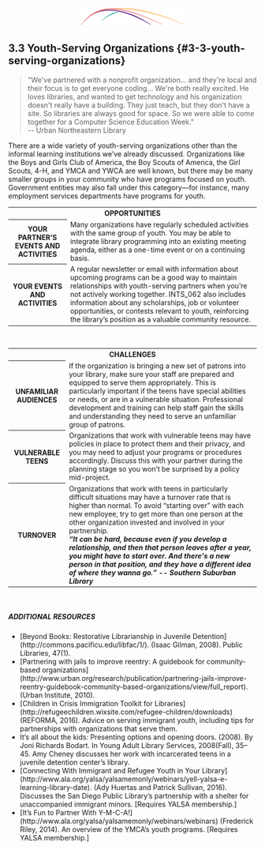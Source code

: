 <div style="text-align:center"><img src="/logo/Connectedlib-Logo-Graph.png"></div>

## 3.3 Youth-Serving Organizations {#3-3-youth-serving-organizations}

> "We&#039;ve partnered with a nonprofit organization... and they&#039;re local and their focus is to get everyone coding… We&#039;re both really excited. He loves libraries, and wanted to get technology and his organization doesn&#039;t really have a building. They just teach, but they don&#039;t have a site. So libraries are always good for space. So we were able to come together for a Computer Science Education Week."<br/> -- Urban Northeastern Library

There are a wide variety of youth-serving organizations other than the informal learning institutions we’ve already discussed. Organizations like the Boys and Girls Club of America, the Boy Scouts of America, the Girl Scouts, 4-H, and YMCA and YWCA are well known, but there may be many smaller groups in your community who have programs focused on youth. Government entities may also fall under this category—for instance, many employment services departments have programs for youth.

<table class="heading-cell6 no-common-style"><tr><th colspan="2">OPPORTUNITIES</th></tr><tr class="row1"><th>YOUR PARTNER’S EVENTS AND ACTIVITIES</th><td>Many organizations have regularly scheduled activities with the same group of youth. You may be able to integrate library programming into an existing meeting agenda, either as a one-time event or on a continuing basis.</td></tr><tr class="row2"><th>YOUR EVENTS AND ACTIVITIES</th><td>A regular newsletter or email with information about upcoming programs can be a good way to maintain relationships with youth-serving partners when you’re not actively working together. INTS_062 also includes information about any scholarships, job or volunteer opportunities, or contests relevant to youth, reinforcing the library’s position as a valuable community resource.</td></tr></table>
<br>


<table class="heading-cell6 no-common-style"><tr><th colspan="2">CHALLENGES</th></tr><tr class="row1"><th>UNFAMILIAR AUDIENCES</th><td>If the organization is bringing a new set of patrons into your library, make sure your staff are prepared and equipped to serve them appropriately. This is particularly important if the teens have special abilities or needs, or are in a vulnerable situation. Professional development and training can help staff gain the skills and understanding they need to serve an unfamiliar group of patrons.</td></tr><tr class="row2"><th>VULNERABLE TEENS</th><td>Organizations that work with vulnerable teens may have policies in place to protect them and their privacy, and you may need to adjust your programs or procedures accordingly. Discuss this with your partner during the planning stage so you won’t be surprised by a policy mid-project.</td></tr><tr class="row3"><th>TURNOVER</th><td>Organizations that work with teens in particularly difficult situations may have a turnover rate that is higher than normal. To avoid “starting over” with each new employee, try to get more than one person at the other organization invested and involved in your partnership.
<br><i><b>“It can be hard, because even if you develop a relationship, and then that person leaves after a year, you might have to start over. And there's a new person in that position, and they have a different idea of where they wanna go.” -- Southern Suburban Library</b></i></td></tr></table>
<br>


<div class="table-format additional-resources"><h5>ADDITIONAL RESOURCES</h5><ul><li>	[Beyond Books: Restorative Librarianship in Juvenile Detention](http://commons.pacificu.edu/libfac/1/). (Isaac Gilman, 2008). Public Libraries, 47(1). </li><li>[Partnering with jails to improve reentry: A guidebook for community-based organizations](http://www.urban.org/research/publication/partnering-jails-improve-reentry-guidebook-community-based-organizations/view/full_report). (Urban Institute, 2010).</li><li>[Children in Crisis Immigration Toolkit for Libraries](http://refugeechildren.wixsite.com/refugee-children/downloads) (REFORMA, 2016). Advice on serving immigrant youth, including tips for partnerships with organizations that serve them.</li><li>It’s all about the kids: Presenting options and opening doors. (2008). By Joni Richards Bodart. In Young Adult Library Services, 2008(Fall), 35–45. Amy Cheney discusses her work with incarcerated teens in a juvenile detention center’s library. </li><li>[Connecting With Immigrant and Refugee Youth in Your Library](http://www.ala.org/yalsa/yalsamemonly/webinars/yell-yalsa-e-learning-library-date). (Ady Huertas and Patrick Sullivan, 2016). Discusses the San Diego Public Library’s partnership with a shelter for unaccompanied immigrant minors. [Requires YALSA membership.] </li><li>[It’s Fun to Partner With Y-M-C-A!](http://www.ala.org/yalsa/yalsamemonly/webinars/webinars) (Frederick Riley, 2014). An overview of the YMCA’s youth programs. [Requires YALSA membership.]</li></ul></div>